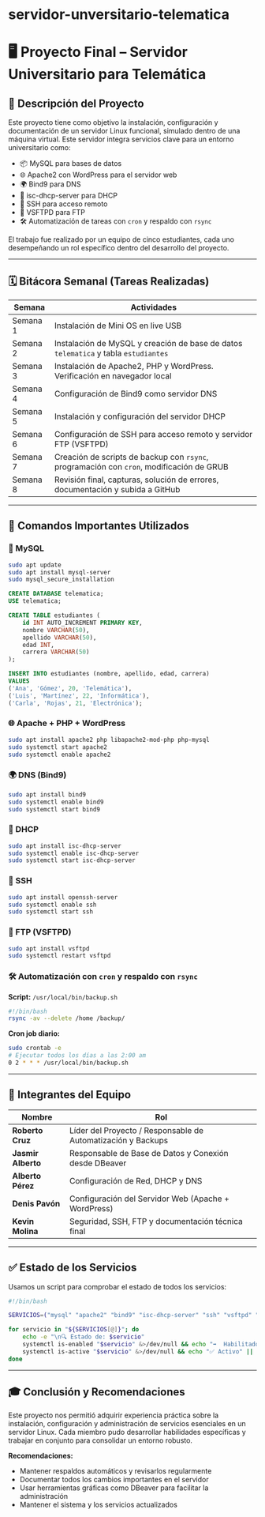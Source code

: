 # servidor-unversitario-telematica


# 🖥️ Proyecto Final – Servidor Universitario para Telemática

## 📘 Descripción del Proyecto

Este proyecto tiene como objetivo la instalación, configuración y documentación de un servidor Linux funcional, simulado dentro de una máquina virtual. Este servidor integra servicios clave para un entorno universitario como:

- 📦 MySQL para bases de datos
- 🌐 Apache2 con WordPress para el servidor web
- 🌍 Bind9 para DNS
- 📡 isc-dhcp-server para DHCP
- 🔐 SSH para acceso remoto
- 📁 VSFTPD para FTP
- 🛠️ Automatización de tareas con `cron` y respaldo con `rsync`

El trabajo fue realizado por un equipo de cinco estudiantes, cada uno desempeñando un rol específico dentro del desarrollo del proyecto.

---

## 🗓️ Bitácora Semanal (Tareas Realizadas)

| Semana | Actividades |
|--------|-------------|
| Semana 1 | Instalación de Mini OS en live USB |
| Semana 2 | Instalación de MySQL y creación de base de datos `telematica` y tabla `estudiantes` |
| Semana 3 | Instalación de Apache2, PHP y WordPress. Verificación en navegador local |
| Semana 4 | Configuración de Bind9 como servidor DNS |
| Semana 5 | Instalación y configuración del servidor DHCP |
| Semana 6 | Configuración de SSH para acceso remoto y servidor FTP (VSFTPD) |
| Semana 7 | Creación de scripts de backup con `rsync`, programación con `cron`, modificación de GRUB |
| Semana 8 | Revisión final, capturas, solución de errores, documentación y subida a GitHub |

---

## 🧾 Comandos Importantes Utilizados

### 🔧 MySQL

```bash
sudo apt update
sudo apt install mysql-server
sudo mysql_secure_installation
```

```sql
CREATE DATABASE telematica;
USE telematica;

CREATE TABLE estudiantes (
    id INT AUTO_INCREMENT PRIMARY KEY,
    nombre VARCHAR(50),
    apellido VARCHAR(50),
    edad INT,
    carrera VARCHAR(50)
);

INSERT INTO estudiantes (nombre, apellido, edad, carrera)
VALUES 
('Ana', 'Gómez', 20, 'Telemática'),
('Luis', 'Martínez', 22, 'Informática'),
('Carla', 'Rojas', 21, 'Electrónica');
```

### 🌐 Apache + PHP + WordPress

```bash
sudo apt install apache2 php libapache2-mod-php php-mysql
sudo systemctl start apache2
sudo systemctl enable apache2
```

### 🌍 DNS (Bind9)

```bash
sudo apt install bind9
sudo systemctl enable bind9
sudo systemctl start bind9
```

### 📡 DHCP

```bash
sudo apt install isc-dhcp-server
sudo systemctl enable isc-dhcp-server
sudo systemctl start isc-dhcp-server
```

### 🔐 SSH

```bash
sudo apt install openssh-server
sudo systemctl enable ssh
sudo systemctl start ssh
```

### 📁 FTP (VSFTPD)

```bash
sudo apt install vsftpd
sudo systemctl restart vsftpd
```

### 🛠️ Automatización con `cron` y respaldo con `rsync`

**Script:** `/usr/local/bin/backup.sh`

```bash
#!/bin/bash
rsync -av --delete /home /backup/
```

**Cron job diario:**

```bash
sudo crontab -e
# Ejecutar todos los días a las 2:00 am
0 2 * * * /usr/local/bin/backup.sh
```

---

## 👥 Integrantes del Equipo

| Nombre | Rol |
|--------|-----|
| **Roberto Cruz** | Líder del Proyecto / Responsable de Automatización y Backups |
| **Jasmir Alberto** | Responsable de Base de Datos y Conexión desde DBeaver |
| **Alberto Pérez** | Configuración de Red, DHCP y DNS |
| **Denis Pavón** | Configuración del Servidor Web (Apache + WordPress) |
| **Kevin Molina** | Seguridad, SSH, FTP y documentación técnica final |

---

## ✅ Estado de los Servicios

Usamos un script para comprobar el estado de todos los servicios:

```bash
#!/bin/bash

SERVICIOS=("mysql" "apache2" "bind9" "isc-dhcp-server" "ssh" "vsftpd" "cron")

for servicio in "${SERVICIOS[@]}"; do
    echo -e "\n🔍 Estado de: $servicio"
    systemctl is-enabled "$servicio" &>/dev/null && echo "➡️  Habilitado" || echo "⛔  No habilitado"
    systemctl is-active "$servicio" &>/dev/null && echo "✅ Activo" || echo "❌ Inactivo"
done
```

---

## 🎓 Conclusión y Recomendaciones

Este proyecto nos permitió adquirir experiencia práctica sobre la instalación, configuración y administración de servicios esenciales en un servidor Linux. Cada miembro pudo desarrollar habilidades específicas y trabajar en conjunto para consolidar un entorno robusto.

**Recomendaciones:**

- Mantener respaldos automáticos y revisarlos regularmente
- Documentar todos los cambios importantes en el servidor
- Usar herramientas gráficas como DBeaver para facilitar la administración
- Mantener el sistema y los servicios actualizados

